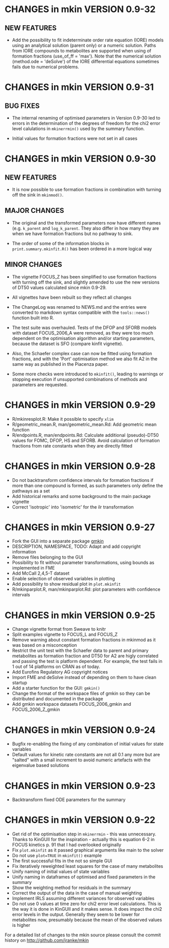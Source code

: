 # CHANGES in mkin VERSION 0.9-32

## NEW FEATURES

- Add the possibility to fit indeterminate order rate equation (IORE) models using an analytical solution (parent only) or a numeric solution. Paths from IORE compounds to metabolites are supported when using of formation fractions (use_of_ff = 'max'). Note that the numerical solution (method.ode = 'deSolve') of the IORE differential equations sometimes fails due to numerical problems.

# CHANGES in mkin VERSION 0.9-31

## BUG FIXES

- The internal renaming of optimised parameters in Version 0.9-30 led to errors in the determination of the degrees of freedom for the chi2 error level calulations in `mkinerrmin()` used by the summary function.

- Initial values for formation fractions were not set in all cases

# CHANGES in mkin VERSION 0.9-30 

## NEW FEATURES

- It is now possible to use formation fractions in combination with turning off the sink in `mkinmod()`.

## MAJOR CHANGES

- The original and the transformed parameters now have different names (e.g. `k_parent` and `log_k_parent`. They also differ in how many they are when we have formation fractions but no pathway to sink.

- The order of some of the information blocks in `print.summary.mkinfit.R()` has been ordered in a more logical way

## MINOR CHANGES

- The vignette FOCUS_Z has been simplified to use formation fractions with turning off the sink, and slightly amended to use the new versions of DT50 values calculated since mkin 0.9-29.

- All vignettes have been rebuilt so they reflect all changes

- The ChangeLog was renamed to NEWS.md and the entries were converted to markdown syntax compatible with the `tools::news()` function built into R.

- The test suite was overhauled. Tests of the DFOP and SFORB models with dataset FOCUS_2006_A were removed, as they were too much dependent on the optimisation algorithm and/or starting parameters, because the dataset is SFO (compare kinfit vignette).

- Also, the Schaefer complex case can now be fitted using formation fractions, and with the 'Port' optimisation method we also fit A2 in the same way as published in the Piacenza paper.

- Some more checks were introduced to `mkinfit()`, leading to warnings or stopping execution if unsupported combinations of methods and parameters are requested.

# CHANGES in mkin VERSION 0.9-29

- R/mkinresplot.R: Make it possible to specify `xlim`
- R/geometric_mean.R, man/geometric_mean.Rd: Add geometric mean function
- R/endpoints.R, man/endpoints.Rd: Calculate additional (pseudo)-DT50 values for FOMC, DFOP, HS and SFORB. Avoid calculation of formation fractions from rate constants when they are directly fitted

# CHANGES in mkin VERSION 0.9-28

- Do not backtransform confidence intervals for formation fractions if more than one compound is formed, as such parameters only define the pathways as a set
- Add historical remarks and some background to the main package vignette
- Correct 'isotropic' into 'isometric' for the ilr transformation

# CHANGES in mkin VERSION 0.9-27

- Fork the GUI into a separate package [gmkin](http://github.com/jranke/gmkin)
- DESCRIPTION, NAMESPACE, TODO: Adapt and add copyright information
- Remove files belonging to the GUI
- Possibility to fit without parameter transformations, using bounds as implemented in FME
- Add McCall 2,4,5-T dataset
- Enable selection of observed variables in plotting
- Add possibility to show residual plot in `plot.mkinfit`
- R/mkinparplot.R, man/mkinparplot.Rd: plot parameters with confidence intervals

# CHANGES in mkin VERSION 0.9-25

- Change vignette format from Sweave to knitr
- Split examples vignette to FOCUS_L and FOCUS_Z
- Remove warning about constant formation fractions in mkinmod as it was based on a misconception
- Restrict the unit test with the Schaefer data to parent and primary metabolites as formation fraction and DT50 for A2 are higly correlated and passing the test is platform dependent. For example, the test fails in 1 out of 14 platforms on CRAN as of today.
- Add Eurofins Regulatory AG copyright notices
- Import FME and deSolve instead of depending on them to have clean startup
- Add a starter function for the GUI: `gmkin()`
- Change the format of the workspace files of gmkin so they can be distributed and documented in the package
- Add gmkin workspace datasets FOCUS_2006_gmkin and FOCUS_2006_Z_gmkin

# CHANGES in mkin VERSION 0.9-24

- Bugfix re-enabling the fixing of any combination of initial values for state variables
- Default values for kinetic rate constants are not all 0.1 any more but are "salted" with a small increment to avoid numeric artefacts with the eigenvalue based solutions

# CHANGES in mkin VERSION 0.9-23

- Backtransform fixed ODE parameters for the summary

# CHANGES in mkin VERSION 0.9-22

- Get rid of the optimisation step in `mkinerrmin` - this was unnecessary. Thanks to KinGUII for the inspiration - actually this is equation 6-2 in FOCUS kinetics p. 91 that I had overlooked originally
- Fix `plot.mkinfit` as it passed graphical arguments like main to the solver
- Do not use `plot=TRUE` in `mkinfit()` example
- The first successful fits in the not so simple GUI
- Fix iteratively reweighted least squares for the case of many metabolites
- Unify naming of initial values of state variables
- Unify naming in dataframes of optimised and fixed parameters in the summary
- Show the weighting method for residuals in the summary
- Correct the output of the data in the case of manual weighting
- Implement IRLS assuming different variances for observed variables
- Do not use 0 values at time zero for chi2 error level calculations. This is the way it is done in KinGUII and it makes sense. It does impact the chi2 error levels in the output. Generally they seem to be lower for metabolites now, presumably because the mean of the observed values is higher

For a detailed list of changes to the mkin source please consult the commit history on http://github.com/jranke/mkin
